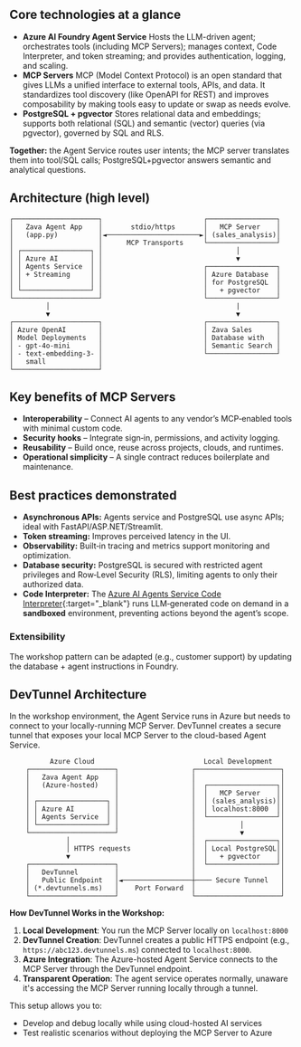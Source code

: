 ## Core technologies at a glance

- **Azure AI Foundry Agent Service**
  Hosts the LLM-driven agent; orchestrates tools (including MCP Servers); manages context, Code Interpreter, and token streaming; and provides authentication, logging, and scaling.
- **MCP Servers**
  MCP (Model Context Protocol) is an open standard that gives LLMs a unified interface to external tools, APIs, and data. It standardizes tool discovery (like OpenAPI for REST) and improves composability by making tools easy to update or swap as needs evolve.
- **PostgreSQL + pgvector**
  Stores relational data and embeddings; supports both relational (SQL) and semantic (vector) queries (via pgvector), governed by SQL and RLS.

**Together:** the Agent Service routes user intents; the MCP server translates them into tool/SQL calls; PostgreSQL+pgvector answers semantic and analytical questions.

## Architecture (high level)

```plaintext
┌─────────────────────┐                         ┌─────────────────┐
│   Zava Agent App    │       stdio/https       │   MCP Server    │
│   (app.py)          │◄───────────────────────►│ (sales_analysis)│
│                     │      MCP Transports     └─────────────────┘
│ ┌─────────────────┐ │                                 │
│ │ Azure AI        │ │                                 ▼
│ │ Agents Service  │ │                         ┌─────────────────┐
│ │ + Streaming     │ │                         │ Azure Database  │
│ │                 │ │                         │ for PostgreSQL  │
│ └─────────────────┘ │                         │   + pgvector    │
└─────────────────────┘                         └─────────────────┘
         │                                              |
         ▼                                              ▼
┌─────────────────────┐                         ┌─────────────────┐
│ Azure OpenAI        │                         │ Zava Sales      │
│ Model Deployments   │                         │ Database with   │
│ - gpt-4o-mini       │                         │ Semantic Search │
│ - text-embedding-3- │                         └─────────────────┘
│   small             │
└─────────────────────┘
```

## Key benefits of MCP Servers

- **Interoperability** – Connect AI agents to any vendor’s MCP‑enabled tools with minimal custom code.
- **Security hooks** – Integrate sign‑in, permissions, and activity logging.
- **Reusability** – Build once, reuse across projects, clouds, and runtimes.
- **Operational simplicity** – A single contract reduces boilerplate and maintenance.

## Best practices demonstrated

- **Asynchronous APIs:** Agents service and PostgreSQL use async APIs; ideal with FastAPI/ASP.NET/Streamlit.
- **Token streaming:** Improves perceived latency in the UI.
- **Observability:** Built‑in tracing and metrics support monitoring and optimization.
- **Database security:** PostgreSQL is secured with restricted agent privileges and Row‑Level Security (RLS), limiting agents to only their authorized data.
- **Code Interpreter:** The [Azure AI Agents Service Code Interpreter](https://learn.microsoft.com/azure/ai-services/agents/how-to/tools/code-interpreter?view=azure-python-preview&tabs=python&pivots=overview){:target="_blank"} runs LLM‑generated code on demand in a **sandboxed** environment, preventing actions beyond the agent’s scope.

### Extensibility

The workshop pattern can be adapted (e.g., customer support) by updating the database + agent instructions in Foundry.

## DevTunnel Architecture

In the workshop environment, the Agent Service runs in Azure but needs to connect to your locally-running MCP Server. DevTunnel creates a secure tunnel that exposes your local MCP Server to the cloud-based Agent Service.

```plaintext
          Azure Cloud                           Local Development
    ┌─────────────────────┐                  ┌─────────────────────┐
    │   Zava Agent App    │                  │                     │
    │   (Azure-hosted)    │                  │  ┌─────────────────┐│
    │                     │                  │  │   MCP Server    ││
    │ ┌─────────────────┐ │                  │  │ (sales_analysis)││
    │ │ Azure AI        │ │                  │  │ localhost:8000  ││
    │ │ Agents Service  │ │                  │  └─────────────────┘│
    │ └─────────────────┘ │                  │           │         │
    └─────────────────────┘                  │           ▼         │
              │                              │  ┌─────────────────┐│
              │ HTTPS requests               │  │ Local PostgreSQL││
              ▼                              │  │   + pgvector    ││
    ┌─────────────────────┐                  │  └─────────────────┘│
    │   DevTunnel         │                  │                     │
    │   Public Endpoint   │◄─────────────────┼──── Secure Tunnel   │
    │ (*.devtunnels.ms)   │    Port Forward  │                     │
    └─────────────────────┘                  └─────────────────────┘
```

**How DevTunnel Works in the Workshop:**

1. **Local Development**: You run the MCP Server locally on `localhost:8000`
2. **DevTunnel Creation**: DevTunnel creates a public HTTPS endpoint (e.g., `https://abc123.devtunnels.ms`) connected to `localhost:8000`.
3. **Azure Integration**: The Azure-hosted Agent Service connects to the MCP Server through the DevTunnel endpoint.
4. **Transparent Operation**: The agent service operates normally, unaware it's accessing the MCP Server running locally through a tunnel.

This setup allows you to:

- Develop and debug locally while using cloud-hosted AI services
- Test realistic scenarios without deploying the MCP Server to Azure
